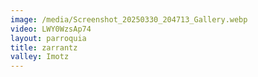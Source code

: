 ```yaml
---
image: /media/Screenshot_20250330_204713_Gallery.webp
video: LWY0WzsAp74
layout: parroquia
title: zarrantz
valley: Imotz
---
```

